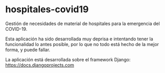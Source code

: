 # hospitales-covid19
Gestión de necesidades de material de hospitales para la emergencia del COVID-19.

Esta aplicación ha sido desarrollada muy deprisa e intentando tener la funcionalidad lo antes posible, por lo que
no todo está hecho de la mejor forma, y puede fallar.

La aplicación está desarrollada sobre el framework Django: https://docs.djangoprojects.com
